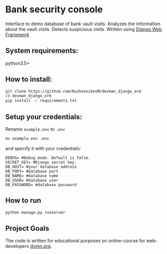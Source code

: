 # Bank security console
Interface to demo database of bank vault visits. Analyzes the information about the vault visits. Detects suspicious visits. Written using [Django Web Framework](https://www.djangoproject.com/)

## System requirements:
python3.5+

## How to install:

```bash
git clone https://github.com/KozhevnikovM/devman_django_orm
cd devman_django_orm
pip install -r requirements.txt
```

## Setup your credentials:
Rename ```example.env``` to ```.env``` 
```bash
mv example.env .env
```
and specify it with your credentials:
```
DEBUG= #Debug mode. Default is False.
SECRET_KEY= #Django secret key. 
DB_HOST= #your database address
DB_PORT= #database port
DB_NAME= #database name
DB_USER= #database user
DB_PASSWORD= #database password

```

## How to run

```bash
python manage.py runserver
```


## Project Goals
The code is written for educational purposes on online-course for web-developers [dvmn.org](dvmn.org).
